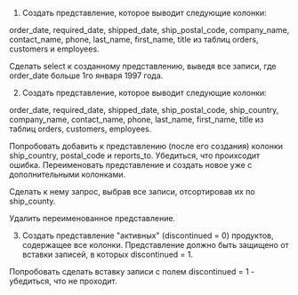 

1. Создать представление, которое выводит следующие колонки:

order_date, required_date, shipped_date, ship_postal_code, company_name, contact_name, phone, last_name, first_name, title из таблиц orders, customers и employees.

Сделать select к созданному представлению, выведя все записи, где order_date больше 1го января 1997 года.

2. Создать представление, которое выводит следующие колонки:

order_date, required_date, shipped_date, ship_postal_code, ship_country, company_name, contact_name, phone, last_name, first_name, title из таблиц orders, customers, employees.

Попробовать добавить к представлению (после его создания) колонки ship_country, postal_code и reports_to. Убедиться, что проихсодит ошибка. Переименовать представление и создать новое уже с дополнительными колонками.

Сделать к нему запрос, выбрав все записи, отсортировав их по ship_county.

Удалить переименованное представление.

3.  Создать представление "активных" (discontinued = 0) продуктов, содержащее все колонки. Представление должно быть защищено от вставки записей, в которых discontinued = 1.

Попробовать сделать вставку записи с полем discontinued = 1 - убедиться, что не проходит.